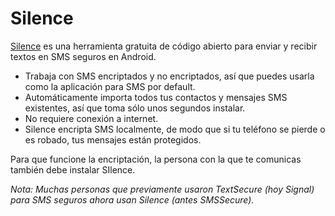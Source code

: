[Title]: # (Enviar SMS seguros desde su teléfono)
[Order]: # (1)

# Silence

[Silence](https://silence.im) es una herramienta gratuita de código abierto para enviar y recibir textos en SMS seguros en Android.

* Trabaja con SMS encriptados y no encriptados, así que puedes usarla como la aplicación para SMS por default. 
* Automáticamente importa todos tus contactos y mensajes SMS existentes, así que toma sólo unos segundos instalar. 
* No requiere conexión a internet. 
* Silence encripta SMS localmente, de modo que si tu teléfono se pierde o es robado, tus mensajes están protegidos. 

Para que funcione la encriptación, la persona con la que te comunicas también debe instalar SIlence. 

*Nota: Muchas personas que previamente usaron TextSecure (hoy Signal) para SMS seguros ahora usan Silence (antes SMSSecure).*
